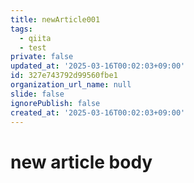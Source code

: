 ```yaml
---
title: newArticle001
tags:
  - qiita
  - test
private: false
updated_at: '2025-03-16T00:02:03+09:00'
id: 327e743792d99560fbe1
organization_url_name: null
slide: false
ignorePublish: false
created_at: '2025-03-16T00:02:03+09:00'
---
```

# new article body
